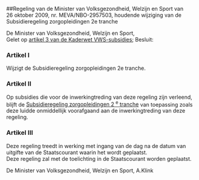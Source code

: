 <meta http-equiv='Content-Type' content='text/html; charset=utf-8' />

##Regeling van de Minister van Volksgezondheid, Welzijn en Sport van 26 oktober 2009, nr. MEVA/NBO-2957503, houdende wijziging van de Subsidieregeling zorgopleidingen 2e tranche

De Minister van Volksgezondheid, Welzijn en Sport,  
Gelet op [artikel 3 van de Kaderwet VWS-subsidies](../../../../../../../wet/kaderwet/vws-subsidies/BWBR0009455/README.md);
Besluit:    

### Artikel  I  

Wijzigt de Subsidieregeling zorgopleidingen 2e tranche.   

### Artikel  II  

Op subsidies die voor de inwerkingtreding van deze regeling zijn verleend, blijft de [Subsidieregeling zorgopleidingen 2 <sup>e</sup> tranche](../../../../../../../ministeriele-regeling/subsidieregeling/zorgopleidingen/2e/tranche/BWBR0023026/README.md) van toepassing zoals deze luidde onmiddellijk voorafgaand aan de inwerkingtreding van deze regeling.  

### Artikel  III  

Deze regeling treedt in werking met ingang van de dag na de datum van uitgifte van de Staatscourant waarin het wordt geplaatst.  
Deze regeling zal met de toelichting in de Staatscourant worden geplaatst.  

De 
Minister van Volksgezondheid, Welzijn en Sport,
A.Klink   
